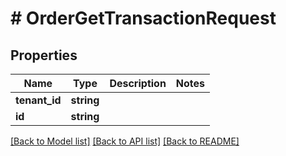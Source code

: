 # # OrderGetTransactionRequest


## Properties


Name | Type | Description | Notes
------------ | ------------- | ------------- | -------------
**tenant_id**| **string** |   |
**id**| **string** |   |


[[Back to Model list]](../../README.md#models) [[Back to API list]](../../README.md#endpoints) [[Back to README]](../../README.md)